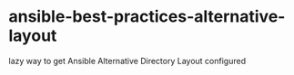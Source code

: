 # ansible-best-practices-alternative-layout
lazy way to get Ansible Alternative Directory Layout configured
